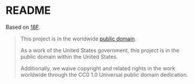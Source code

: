 # README

Based on [18F](https://pages.18f.gov/content-guide/).

> This project is in the worldwide [public domain](https://github.com/errata-ai/vale/tree/9ce917fd6f68849a2a6eb5338f978709e8ec3096/docs/styles/18F/LICENSE.md).
>
> As a work of the United States government, this project is in the public domain within the United States.
>
> Additionally, we waive copyright and related rights in the work worldwide through the CC0 1.0 Universal public domain dedication.


